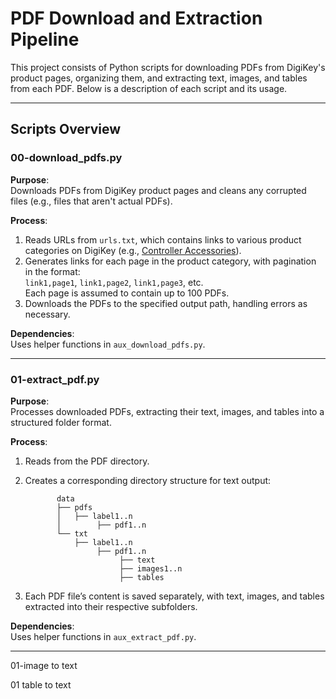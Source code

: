 # PDF Download and Extraction Pipeline

This project consists of Python scripts for downloading PDFs from DigiKey's product pages, organizing them, and extracting text, images, and tables from each PDF. Below is a description of each script and its usage.

---

## Scripts Overview

### 00-download_pdfs.py

**Purpose**:  
Downloads PDFs from DigiKey product pages and cleans any corrupted files (e.g., files that aren't actual PDFs).

**Process**:
1. Reads URLs from `urls.txt`, which contains links to various product categories on DigiKey (e.g., [Controller Accessories](https://www.digikey.com/en/products/filter/controllers/controller-accessories/816)).
2. Generates links for each page in the product category, with pagination in the format:  
   `link1,page1`, `link1,page2`, `link1,page3`, etc.  
   Each page is assumed to contain up to 100 PDFs.
3. Downloads the PDFs to the specified output path, handling errors as necessary.

**Dependencies**:  
Uses helper functions in `aux_download_pdfs.py`.

---

### 01-extract_pdf.py

**Purpose**:  
Processes downloaded PDFs, extracting their text, images, and tables into a structured folder format.

**Process**:
1. Reads from the PDF directory.
2. Creates a corresponding directory structure for text output:
   ```
          data
          ├── pdfs
          │   ├── label1..n
          │        ├── pdf1..n
          └── txt
              ├── label1..n
                   ├── pdf1..n
                        ├── text
                        ├── images1..n
                        ├── tables
   ```

4. Each PDF file’s content is saved separately, with text, images, and tables extracted into their respective subfolders.

**Dependencies**:  
Uses helper functions in `aux_extract_pdf.py`.

---


01-image to text

01 table to text
